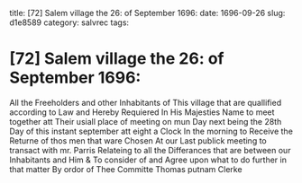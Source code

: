 title: [72] Salem village the 26: of September 1696:
date: 1696-09-26
slug: d1e8589
category: salvrec
tags: 


<div markdown class="doc" id="d1e8589">


# [72] Salem village the 26: of September 1696:

All the Freeholders and other Inhabitants of This village that are quallified according to Law and Hereby Requiered In His Majesties Name to meet together att Their usiall place of meeting on mun Day next being the 28th Day of this instant september att eight a Clock In the morning to Receive the Returne of thos men that ware Chosen At our Last publick meeting to transact with mr. Parris Relateing to all the Differances that are between our Inhabitants and Him & To consider of and Agree upon what to do further in that matter By ordor of Thee Committe Thomas putnam Clerke
</div>